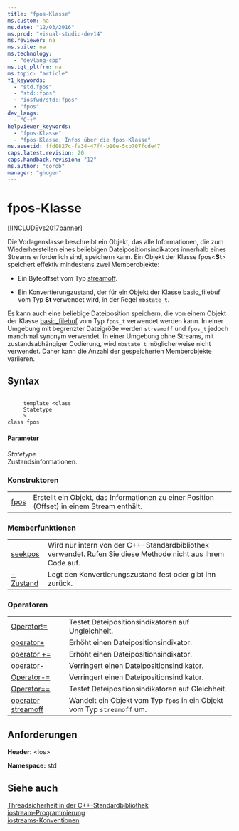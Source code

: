 ```yaml
---
title: "fpos-Klasse"
ms.custom: na
ms.date: "12/03/2016"
ms.prod: "visual-studio-dev14"
ms.reviewer: na
ms.suite: na
ms.technology: 
  - "devlang-cpp"
ms.tgt_pltfrm: na
ms.topic: "article"
f1_keywords: 
  - "std.fpos"
  - "std::fpos"
  - "iosfwd/std::fpos"
  - "fpos"
dev_langs: 
  - "C++"
helpviewer_keywords: 
  - "fpos-Klasse"
  - "fpos-Klasse, Infos über die fpos-Klasse"
ms.assetid: ffd0827c-fa34-47f4-b10e-5cb707fcde47
caps.latest.revision: 20
caps.handback.revision: "12"
ms.author: "corob"
manager: "ghogen"
---
```

# fpos-Klasse
[!INCLUDE[vs2017banner](../assembler/inline/includes/vs2017banner.md)]

Die Vorlagenklasse beschreibt ein Objekt, das alle Informationen, die zum Wiederherstellen eines beliebigen Dateipositionsindikators innerhalb eines Streams erforderlich sind, speichern kann.  Ein Objekt der Klasse fpos\<**St**\> speichert effektiv mindestens zwei Memberobjekte:  
  
-   Ein Byteoffset vom Typ [streamoff](../Topic/streamoff.md).  
  
-   Ein Konvertierungzustand, der für ein Objekt der Klasse basic\_filebuf vom Typ **St** verwendet wird, in der Regel `mbstate_t`.  
  
 Es kann auch eine beliebige Dateiposition speichern, die von einem Objekt der Klasse [basic\_filebuf](../standard-library/basic-filebuf-class.md) vom Typ `fpos_t` verwendet werden kann.  In einer Umgebung mit begrenzter Dateigröße werden `streamoff` und `fpos_t` jedoch manchmal synonym verwendet.  In einer Umgebung ohne Streams, mit zustandsabhängiger Codierung, wird `mbstate_t` möglicherweise nicht verwendet.  Daher kann die Anzahl der gespeicherten Memberobjekte variieren.  
  
## Syntax  
  
```  
  
     template <class   
     Statetype  
     >  
class fpos  
```  
  
#### Parameter  
 *Statetype*  
 Zustandsinformationen.  
  
### Konstruktoren  
  
|||  
|-|-|  
|[fpos](../Topic/fpos::fpos.md)|Erstellt ein Objekt, das Informationen zu einer Position \(Offset\) in einem Stream enthält.|  
  
### Memberfunktionen  
  
|||  
|-|-|  
|[seekpos](../Topic/fpos::seekpos.md)|Wird nur intern von der C\+\+\-Standardbibliothek verwendet.  Rufen Sie diese Methode nicht aus Ihrem Code auf.|  
|[\-Zustand](../Topic/fpos::state.md)|Legt den Konvertierungszustand fest oder gibt ihn zurück.|  
  
### Operatoren  
  
|||  
|-|-|  
|[Operator\!\=](../Topic/fpos::operator!=.md)|Testet Dateipositionsindikatoren auf Ungleichheit.|  
|[operator\+](../Topic/fpos::operator+.md)|Erhöht einen Dateipositionsindikator.|  
|[operator \+\=](../Topic/fpos::operator+=.md)|Erhöht einen Dateipositionsindikator.|  
|[operator\-](../Topic/fpos::operator-.md)|Verringert einen Dateipositionsindikator.|  
|[Operator\-\=](../Topic/fpos::operator-=.md)|Verringert einen Dateipositionsindikator.|  
|[Operator\=\=](../Topic/fpos::operator==.md)|Testet Dateipositionsindikatoren auf Gleichheit.|  
|[operator streamoff](../Topic/fpos::operator%20streamoff.md)|Wandelt ein Objekt vom Typ `fpos` in ein Objekt vom Typ `streamoff` um.|  
  
## Anforderungen  
 **Header:** \<ios\>  
  
 **Namespace:** std  
  
## Siehe auch  
 [Threadsicherheit in der C\+\+\-Standardbibliothek](../standard-library/thread-safety-in-the-cpp-standard-library.md)   
 [iostream\-Programmierung](../standard-library/iostream-programming.md)   
 [iostreams\-Konventionen](../standard-library/iostreams-conventions.md)